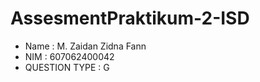 # AssesmentPraktikum-2-ISD

- Name : M. Zaidan Zidna Fann
- NIM  : 607062400042
- QUESTION TYPE : G
